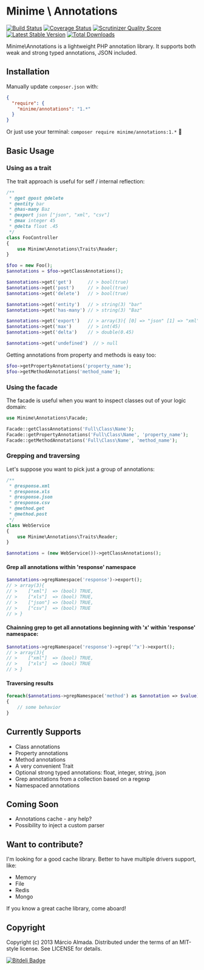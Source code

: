 Minime \ Annotations
==================

[![Build Status](https://travis-ci.org/marcioAlmada/annotations.png?branch=master)](https://travis-ci.org/marcioAlmada/annotations)
[![Coverage Status](https://coveralls.io/repos/marcioAlmada/annotations/badge.png?branch=master)](https://coveralls.io/r/marcioAlmada/annotations?branch=master)
[![Scrutinizer Quality Score](https://scrutinizer-ci.com/g/marcioAlmada/annotations/badges/quality-score.png?s=dba04c50549638ca00a6f22ff35903066f351909)](https://scrutinizer-ci.com/g/marcioAlmada/annotations/)
[![Latest Stable Version](https://poser.pugx.org/minime/annotations/v/stable.png)](https://packagist.org/packages/minime/annotations)
[![Total Downloads](https://poser.pugx.org/minime/annotations/downloads.png)](https://packagist.org/packages/minime/annotations)

Minime\Annotations is a lightweight PHP annotation library.
It supports both weak and strong typed annotations, JSON included.

## Installation

Manually update `composer.json` with:
```json
{
  "require": {
    "minime/annotations": "1.*"
  }
}
```

Or just use your terminal: `composer require minime/annotations:1.*` :8ball:


## Basic Usage

### Using as a trait

The trait approach is useful for self / internal reflection:

```php
/**
 * @get @post @delete
 * @entity bar
 * @has-many Baz
 * @export json ["json", "xml", "csv"]
 * @max integer 45
 * @delta float .45
 */
class FooController
{
    use Minime\Annotations\Traits\Reader;
}

$foo = new Foo();
$annotations = $foo->getClassAnnotations();

$annotations->get('get') 	  // > bool(true)
$annotations->get('post')     // > bool(true)
$annotations->get('delete')   // > bool(true)

$annotations->get('entity')   // > string(3) "bar"
$annotations->get('has-many') // > string(3) "Baz"

$annotations->get('export')   // > array(3){ [0] => "json" [1] => "xml" [2] => "csv" }
$annotations->get('max')      // > int(45)
$annotations->get('delta')    // > double(0.45)

$annotations->get('undefined')  // > null
```

Getting annotations from property and methods is easy too:

```php
$foo->getPropertyAnnotations('property_name');
$foo->getMethodAnnotations('method_name');
```

### Using the facade

The facade is useful when you want to inspect classes out of your logic domain:

```php
use Minime\Annotations\Facade;

Facade::getClassAnnotations('Full\Class\Name');
Facade::getPropertyAnnotations('Full\Class\Name', 'property_name');
Facade::getMethodAnnotations('Full\Class\Name', 'method_name');
```

### Grepping and traversing

Let's suppose you want to pick just a group of annotations:

```php
/**
 * @response.xml
 * @response.xls
 * @response.json
 * @response.csv
 * @method.get
 * @method.post
 */
class WebService
{
    use Minime\Annotations\Traits\Reader;
}

$annotations = (new WebService())->getClassAnnotations();
```

#### Grep all annotations within 'response' namespace

```php
$annotations->grepNamespace('response')->export();
// > array(3){
// > 	["xml"]  => (bool) TRUE,
// > 	["xls"]  => (bool) TRUE,
// > 	["json"] => (bool) TRUE,
// > 	["csv"]  => (bool) TRUE
// > }
```

#### Chainning grep to get all annotations beginning with 'x' within 'response' namespace:

```php
$annotations->grepNamespace('response')->grep('^x')->export();
// > array(3){
// > 	["xml"]  => (bool) TRUE,
// > 	["xls"]  => (bool) TRUE
// > }
```

#### Traversing results

```php
foreach($annotations->grepNamespace('method') as $annotation => $value)
{
	// some behavior
}
```


## Currently Supports

* Class annotations
* Property annotations
* Method annotations
* A very convenient Trait
* Optional strong typed annotations: float, integer, string, json
* Grep annotations from a collection based on a regexp
* Namespaced annotations


## Coming Soon

* Annotations cache - any help?
* Possibility to inject a custom parser


## Want to contribute?

I'm looking for a good cache library. Better to have multiple drivers support, like:
 
 * Memory
 * File
 * Redis
 * Mongo

If you know a great cache library, come aboard!

## Copyright

Copyright (c) 2013 Márcio Almada. Distributed under the terms of an MIT-style license. See LICENSE for details.


[![Bitdeli Badge](https://d2weczhvl823v0.cloudfront.net/marcioAlmada/annotations/trend.png)](https://bitdeli.com/free "Bitdeli Badge")
